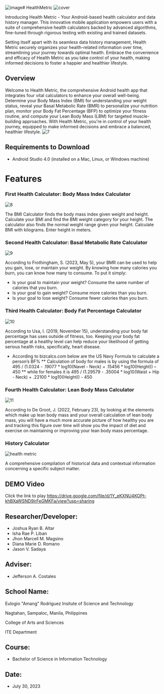 ![image](https://github.com/SadayaJason/MobaProject/assets/140939197/03a14b5a-ff0b-47a4-b3b3-4e0a86e3821e)# HealthMetric
![cover](https://github.com/SadayaJason/MobaProject/assets/140939197/51fe836e-1246-42aa-ab7e-7edffc762a4d)

Introducing Health Metric - Your Android-based health calculator and data history manager. This innovative mobile application empowers users with a suite of comprehensive health calculators backed by advanced algorithms, fine-tuned through rigorous testing with existing and trained datasets. 

Setting itself apart with its seamless data history management, Health Metric securely organizes your health-related information over time, streamlining your journey towards optimal health. Embrace the convenience and efficacy of Health Metric as you take control of your health, making informed decisions to foster a happier and healthier lifestyle.

## Overview
Welcome to Health Metric, the comprehensive Android health app that integrates four vital calculators to enhance your overall well-being. Determine your Body Mass Index (BMI) for understanding your weight status, reveal your Basal Metabolic Rate (BMR) to personalize your nutrition plan, monitor your Body Fat Percentage (BFP) to optimize your fitness routine, and compute your Lean Body Mass (LBM) for targeted muscle-building approaches. With Health Metric, you're in control of your health journey, equipped to make informed decisions and embrace a balanced, healthier lifestyle.
![7](https://github.com/SadayaJason/MobaProject/assets/140939197/92b9c0a2-8e71-4455-9c2b-28ac4406a5e0)


## Requirements to Download
* Android Studio 4.0 (installed on a Mac, Linux, or Windows machine)

# Features
### First Health Calculator: Body Mass Index Calculator
![8](https://github.com/SadayaJason/MobaProject/assets/140939197/298127bc-bc36-4a86-9eae-2fe667d82a68)

The BMI Calculator finds the body mass index given weight and height. Calculate your BMI and find the BMI weight category for your height. The calculator also finds the normal weight range given your height. Calculate BMI with kilograms. Enter height in meters.

### Second Health Calculator: Basal Metabolic Rate Calculator
![9](https://github.com/SadayaJason/MobaProject/assets/140939197/3f7b6aae-1e5b-4a13-996c-13124586e064)

According to Frothingham, S. (2023, May 5), your BMR can be used to help you gain, lose, or maintain your weight. By knowing how many calories you burn, you can know how many to consume. To put it simply: 
* Is your goal to maintain your weight? Consume the same number of calories that you burn.
* Is your goal to gain weight? Consume more calories than you burn.
* Is your goal to lose weight? Consume fewer calories than you burn.

### Third Health Calculator: Body Fat Percentage Calculator
![10](https://github.com/SadayaJason/MobaProject/assets/140939197/1d98e8fa-2ff0-40b6-b535-a41b6ba02dc3)

According to Usa, I. (2019, November 15), understanding your body fat percentage has uses outside of fitness, too. Keeping your body fat percentage at a healthy level can help reduce your likelihood of getting serious health risks, specifically, heart disease.

* According to bizcalcs.com below are the US Navy Formula to calculate a person’s BF%
** Calculation of body for males is by using the formula of 495 / (1.0324 - .19077 * log10(Navel - Neck) + .15456 * log10(Height)) – 450
** while for females it is 495 / (1.29579 - .35004 * log10(Waist + Hip - Neck) + .22100 * log10(Height)) - 450

### Fourth Health Calculator: Lean Body Mass Calculator
![11](https://github.com/SadayaJason/MobaProject/assets/140939197/b10e1dbd-e5e3-4524-a9eb-fca711ea7256)

According to De Groot, J. (2022, February 23), by looking at the elements which make up lean body mass and your overall calculation of lean body mass, you will have a much more accurate picture of how healthy you are and tracking this figure over time will show you the impact of diet and exercise on maintaining or improving your lean body mass percentage.

### History Calculator  
![health metric](https://github.com/SadayaJason/MobaProject/assets/140939197/0a9bd15b-05d8-4752-9061-60b7ec7d3d07)

A comprehensive compilation of historical data and contextual information concerning a specific subject matter.


## DEMO Video
Click the link to play https://drive.google.com/file/d/1Y_eKXNU4KOPt-khBXaWSND9irFeGMKFa/view?usp=sharing


## Researcher/Developer:
* Joshua Ryan B. Altar
* Isha Rae P. Liban
* Jhon Marcell M. Magsino
* Diana Marie D. Romano
* Jason V. Sadaya

## Adviser: 
* Jefferson A. Costales

## School Name:
Eulogio "Amang" Rodriguez Insitute of Science and Technology

Nagtahan, Sampaloc, Manila, Philippines

College of Arts and Sciences

ITE Department

## Course: 
* Bachelor of Science in Information Technology

## Date: 
* July 30, 2023








